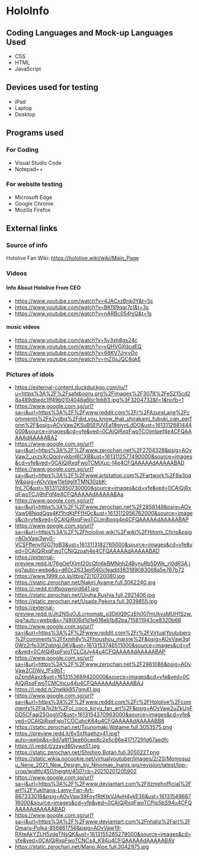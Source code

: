 # HoloInfo
## Coding Languages and Mock-up Languages Used
* CSS
* HTML
* JavaScript
## Devices used for testing
* iPad
* Laptop
* Desktop
## Programs used
### For Coding
* Visual Studio Code
* Notepad++
### For website testing
* Microsoft Edge
* Google Chrome
* Mozilla Firefox
## External links
### Source of info
Hololive Fan Wiki: https://hololive.wiki/wiki/Main_Page
### Videos
#### Info About Hololive From CEO
* https://www.youtube.com/watch?v=4JACxzBnk0Y&t=5s
* https://www.youtube.com/watch?v=BKf89qar7cI&t=3s  
* https://www.youtube.com/watch?v=nARBc054hjQ&t=1s
#### music videos
* https://www.youtube.com/watch?v=5y3xh8gs24c
* https://www.youtube.com/watch?v=vQHVGXdcqEQ
* https://www.youtube.com/watch?v=68KV7JnrvDo
* https://www.youtube.com/watch?v=mZ0sJQC8qkE
### Pictures of idols
* https://external-content.duckduckgo.com/iu/?u=https%3A%2F%2Fsafebooru.org%2Fimages%2F3078%2Fe5215cd28a489dbedc1ff49b0104048a6bc1bb83.jpg%3F3204732&f=1&nofb=1
* https://www.google.com.sg/url?sa=i&url=https%3A%2F%2Fwww.reddit.com%2Fr%2FAzureLane%2Fcomments%2Fe2ydbq%2Fdid_you_know_that_shirakami_fubuki_can_perform%2F&psig=AOvVaw2KSuB5EPJVEa18giynLdDO&ust=1613112681444000&source=images&cd=vfe&ved=0CAIQjRxqFwoTCOjmlpef4e4CFQAAAAAdAAAAABAZ
* https://www.google.com.sg/url?sa=i&url=https%3A%2F%2Fwww.zerochan.net%2F2704328&psig=AOvVaw2_uxzsXcQgolvykbnl6CXB&ust=1613112577490000&source=images&cd=vfe&ved=0CAIQjRxqFwoTCMjXuc-f4e4CFQAAAAAdAAAAABAD
* https://www.google.com.sg/url?sa=i&url=https%3A%2F%2Fwww.artstation.com%2Fartwork%2F6a3oqW&psig=AOvVaw11efdglXTMN30zbK-fnL7O&ust=1613112850730000&source=images&cd=vfe&ved=0CAIQjRxqFwoTCJj9hPqf4e4CFQAAAAAdAAAAABAa
* https://www.google.com.sg/url?sa=i&url=https%3A%2F%2Fwww.zerochan.net%2F2858148&psig=AOvVaw08NqdQgs4Kf1hqKtPFfHOc&ust=1613112956762000&source=images&cd=vfe&ved=0CAIQjRxqFwoTCLim8pqg4e4CFQAAAAAdAAAAABAP
* https://www.google.com.sg/url?sa=i&url=https%3A%2F%2Fhololive.wiki%2Fwiki%2FHitomi_Chris&psig=AOvVaw3wy0-VCSFffenvfGG7tgB3&ust=1613113182765000&source=images&cd=vfe&ved=0CAIQjRxqFwoTCNjQzoah4e4CFQAAAAAdAAAAABAD
* https://external-preview.redd.it/76gOefXIm120cQfn6kBMNnh24BynuRb5DWk_rl0dR3A.jpg?auto=webp&s=d60c2633ed560cfeadd383189083068a5e767b72
* https://www.1999.co.jp/itbig72/10720080.jpg
* https://static.zerochan.net/Nakiri.Ayame.full.3062240.jpg
* https://i.redd.it/dfpoqwnjrd641.jpg
* https://static.zerochan.net/Uruha.Rushia.full.2921406.jpg
* https://static.zerochan.net/Usada.Pekora.full.3039855.jpg
* https://external-preview.redd.it/Jh2NSuOJLcmomab_g3DjtlQ9CzEh007mUkvsMUH1Szw.jpg?auto=webp&s=748006d1d1e616eb1b82ba715811943ce8320b68
* https://www.google.com.sg/url?sa=i&url=https%3A%2F%2Fwww.reddit.com%2Fr%2FVirtualYoutubers%2Fcomments%2Ffxmh8y%2Fhoushou_marine%2F&psig=AOvVaw3ql0Wz2rfp33f2qbtgL0KV&ust=1613153746511000&source=images&cd=vfe&ved=0CAIQjRxqFwoTCLCilJy44u4CFQAAAAAdAAAAABAP
* https://www.google.com.sg/url?sa=i&url=https%3A%2F%2Fwww.zerochan.net%2F2961086&psig=AOvVaw2CDWv_fFs9bT-pZpndAavz&ust=1613153689420000&source=images&cd=vfe&ved=0CAIQjRxqFwoTCMClncu44u4CFQAAAAAdAAAAABAJ
* https://i.redd.it/2nelkk857gm41.jpg
* https://www.google.com.sg/url?sa=i&url=https%3A%2F%2Fwww.reddit.com%2Fr%2FHololive%2Fcomments%2Fia7p2b%2Fol_coco_kiryu_fan_art%2F&psig=AOvVaw2uZkUnFDD5CFaai25GoqVO&ust=1613154370963000&source=images&cd=vfe&ved=0CAIQjRxqFwoTCOCqhcK64u4CFQAAAAAdAAAAABB8
* https://static.zerochan.net/Tsunomaki.Watame.full.3053575.png
* https://preview.redd.it/6v5xfhaehzv41.jpg?auto=webp&s=8d7a8f13ee60cee8c2e5c66e41717291d67aedfc
* https://i.redd.it/zzayd80iywo51.jpg
* https://static.zerochan.net/Shishiro.Botan.full.3050227.png
* https://static.wikia.nocookie.net/virtualyoutuber/images/2/20/Momosuzu_Nene_2021_New_Design_by_Ninomae_Inanis.jpg/revision/latest/top-crop/width/450/height/450?cb=20210201205902
* https://www.google.com.sg/url?sa=i&url=https%3A%2F%2Fwww.deviantart.com%2Fitzmehofficial%2Fart%2FYukihana-Lamy-Fan-Art-867333016&psig=AOvVaw39FoyfRtKtkVJAvH4ykE36&ust=1613154968716000&source=images&cd=vfe&ved=0CAIQjRxqFwoTCPip5bS94u4CFQAAAAAdAAAAABAD
* https://www.google.com.sg/url?sa=i&url=https%3A%2F%2Fwww.deviantart.com%2Fnhaliz%2Fart%2FOmaru-Polka-856861756&psig=AOvVaw19-RXteAkYZLH5zdeTNsQK&ust=1613155285278000&source=images&cd=vfe&ved=0CAIQjRxqFwoTCNCs4_K94u4CFQAAAAAdAAAAABAV
* https://static.zerochan.net/Mano.Aloe.full.3042975.jpg